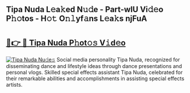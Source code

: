 ## Tipa Nuda L𝚎a𝚔ed N𝚞𝚍e - Part-wlU Vi𝚍𝚎o P𝚑𝚘tos - H𝚘𝚝 O𝚗𝚕yf𝚊ns L𝚎a𝚔s njFuA

# <h2><a href="http://kf6181.oniu.top/?m=Tipa+Nuda">🔗👉 🔴 Tipa Nuda P𝚑ot𝚘𝚜 V𝚒d𝚎o</a></h2>

[![Tipa Nuda Nu𝚍e𝚜](https://i.imgur.com/0qMVB7G.gif)](http://kf6181.oniu.top/?m=Tipa+Nuda)
Social media personality Tipa Nuda, recognized for disseminating dance and lifestyle ideas through dance presentations and personal vlogs. Skilled special effects assistant Tipa Nuda, celebrated for their remarkable abilities and accomplishments in assisting special effects artists.  
